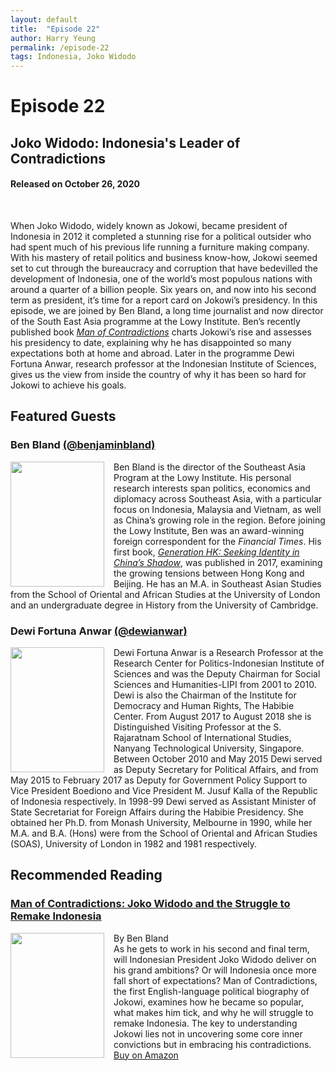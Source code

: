 ```yaml
---
layout: default
title:  "Episode 22"
author: Harry Yeung
permalink: /episode-22
tags: Indonesia, Joko Widodo
---
```


<head>
  <meta name="twitter:card" content="summary" />
  <meta name="twitter:site" content="@AsiaMattersPod" />
  <meta name="twitter:title" content="Episode 22 | Joko Widodo: Indonesia's Leader of Contradictions" />
  <meta name="twitter:description" content="When Joko Widodo, widely known as Jokowi, became president of Indonesia in 2012 it completed a stunning rise for a political outsider who had spent much of his previous life running a furniture making company." />
  <meta name="twitter:image" content="https://user-images.githubusercontent.com/67763587/97117453-1b73b880-16c1-11eb-8dfb-30e8781bf66c.png" />
</head>


# Episode 22
## Joko Widodo: Indonesia's Leader of Contradictions
#### Released on October 26, 2020

<div id="buzzsprout-player-6054442"></div>
<script src="https://www.buzzsprout.com/699187/6054442-indonesia-s-leader-of-contradictions.js?container_id=buzzsprout-player-6054442&player=small" type="text/javascript" charset="utf-8"></script>
<br>

When Joko Widodo, widely known as Jokowi, became president of Indonesia in 2012 it completed a stunning rise for a political outsider who had spent much of his previous life running a furniture making company. With his mastery of retail politics and business know-how, Jokowi seemed set to cut through the bureaucracy and corruption that have bedevilled the development of Indonesia, one of the world’s most populous nations with around a quarter of a billion people. Six years on, and now into his second term as president, it’s time for a report card on Jokowi’s presidency. In this episode, we are joined by Ben Bland, a long time journalist and now director of the South East Asia programme at the Lowy Institute. Ben’s recently published book [*Man of Contradictions*](https://www.amazon.com/gp/product/B085ZC2M3W/ref=as_li_tl?ie=UTF8&camp=1789&creative=9325&creativeASIN=B085ZC2M3W&linkCode=as2&tag=asiamatterspo-20&linkId=aa72eab75acd0eee7ee342e2581ea926) charts Jokowi’s rise and assesses his presidency to date, explaining why he has disappointed so many expectations both at home and abroad. Later in the programme Dewi Fortuna Anwar, research professor at the Indonesian Institute of Sciences, gives us the view from inside the country of why it has been so hard for Jokowi to achieve his goals.

## Featured Guests

### Ben Bland [(@benjaminbland)](https://twitter.com/benjaminbland)

<img src="https://user-images.githubusercontent.com/67763587/96533769-4c786700-1243-11eb-971f-1e1e26888ae6.png"
  style="width:150px;height:200px;margin-right:15px;"
  align="left" />
  <p>Ben Bland is the director of the Southeast Asia Program at the Lowy Institute. His personal research interests span politics, economics and diplomacy across Southeast Asia, with a particular focus on Indonesia, Malaysia and Vietnam, as well as China’s growing role in the region. Before joining the Lowy Institute, Ben was an award-winning foreign correspondent for the <i>Financial Times</i>. His first book,  <a href="https://www.amazon.com/gp/product/0734398506/ref=as_li_tl?ie=UTF8&camp=1789&creative=9325&creativeASIN=0734398506&linkCode=as2&tag=asiamatterspo-20&linkId=9dd120d3cfcf52bcf217c6506461e0e0"><i>Generation HK: Seeking Identity in China’s Shadow</i></a>, was published in 2017, examining the growing tensions between Hong Kong and Beijing. He has an M.A. in Southeast Asian Studies from the School of Oriental and African Studies at the University of London and an undergraduate degree in History from the University of Cambridge.</p>

### Dewi Fortuna Anwar [(@dewianwar)](https://twitter.com/dewianwar?lang=en)

<img src="https://user-images.githubusercontent.com/67763587/96533818-69149f00-1243-11eb-8f6d-dde145997031.png"
  style="width:150px;height:200px;margin-right:15px;"
  align="left" />
  <p>Dewi Fortuna Anwar is a Research Professor at the Research Center for Politics-Indonesian Institute of Sciences and was the Deputy Chairman for Social Sciences and Humanities-LIPI from 2001 to 2010. Dewi is also the Chairman of the Institute for Democracy and Human Rights, The Habibie Center. From August 2017 to August 2018 she is Distinguished Visiting Professor at the S. Rajaratnam School of International Studies, Nanyang Technological University, Singapore. Between October 2010 and May 2015 Dewi served as Deputy Secretary for Political Affairs, and from May 2015 to February 2017 as Deputy for Government Policy Support to Vice President Boediono and Vice President M. Jusuf Kalla of the Republic of Indonesia respectively. In 1998-99 Dewi served as Assistant Minister of State Secretariat for Foreign Affairs during the Habibie Presidency. She obtained her Ph.D. from Monash University, Melbourne in 1990, while her M.A. and B.A. (Hons) were from the School of Oriental and African Studies (SOAS), University of London in 1982 and 1981 respectively.</p>

## Recommended Reading

### [Man of Contradictions: Joko Widodo and the Struggle to Remake Indonesia](https://www.amazon.com/gp/product/B085ZC2M3W/ref=as_li_tl?ie=UTF8&camp=1789&creative=9325&creativeASIN=B085ZC2M3W&linkCode=as2&tag=asiamatterspo-20&linkId=0090be77b19b575ab88da79c89d02a30)

<a href="https://www.amazon.com/gp/product/B085ZC2M3W/ref=as_li_tl?ie=UTF8&camp=1789&creative=9325&creativeASIN=B085ZC2M3W&linkCode=as2&tag=asiamatterspo-20&linkId=0090be77b19b575ab88da79c89d02a30">
<img src="https://user-images.githubusercontent.com/67763587/97120656-e160e180-16d5-11eb-8943-81fbeab9c19d.png"
  style="width:150px;height:200px;margin-right:15px;"
  align="left" /> </a>
  By Ben Bland
  <br> As he gets to work in his second and final term, will Indonesian President Joko Widodo deliver on his grand ambitions? Or will Indonesia once more fall short of expectations? Man of Contradictions, the first English-language political biography of Jokowi, examines how he became so popular, what makes him tick, and why he will struggle to remake Indonesia. The key to understanding Jokowi lies not in uncovering some core inner convictions but in embracing his contradictions.
  <br> <a href="https://www.amazon.com/gp/product/B085ZC2M3W/ref=as_li_tl?ie=UTF8&camp=1789&creative=9325&creativeASIN=B085ZC2M3W&linkCode=as2&tag=asiamatterspo-20&linkId=0090be77b19b575ab88da79c89d02a30">Buy on Amazon</a>
